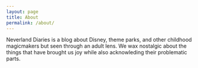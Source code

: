 ```yaml
---
layout: page
title: About
permalink: /about/
---
```


Neverland Diaries is a blog about Disney, theme parks, and other childhood magicmakers but seen through an adult lens. We wax nostalgic about the things that have brought us joy while also acknowleding their problematic parts. 
